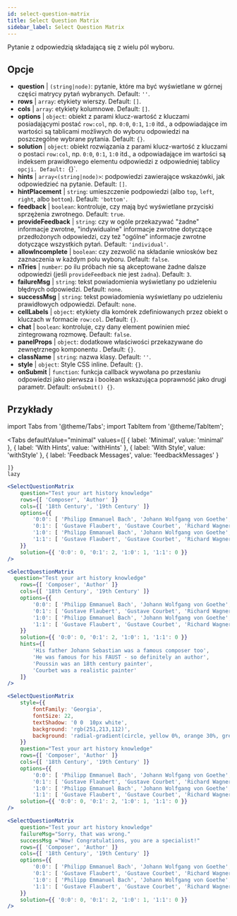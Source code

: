 ```yaml
---
id: select-question-matrix
title: Select Question Matrix
sidebar_label: Select Question Matrix
---
```


Pytanie z odpowiedzią składającą się z wielu pól wyboru.

## Opcje

* __question__ | `(string|node)`: pytanie, które ma być wyświetlane w górnej części matrycy pytań wybranych. Default: `''`.
* __rows__ | `array`: etykiety wierszy. Default: `[]`.
* __cols__ | `array`: etykiety kolumnowe. Default: `[]`.
* __options__ | `object`: obiekt z parami klucz-wartość z kluczami posiadającymi postać `row:col`, np. `0:0`, `0:1`, `1:0` itd., a odpowiadające im wartości są tablicami możliwych do wyboru odpowiedzi na poszczególne wybrane pytania. Default: `{}`.
* __solution__ | `object`: obiekt rozwiązania z parami klucz-wartość z kluczami o postaci `row:col`, np. `0:0`, `0:1`, `1:0` itd., a odpowiadające im wartości są indeksem prawidłowego elementu odpowiedzi z odpowiedniej tablicy `opcji. Default: `{}`.
* __hints__ | `array<(string|node)>`: podpowiedzi zawierające wskazówki, jak odpowiedzieć na pytanie. Default: `[]`.
* __hintPlacement__ | `string`: umieszczenie podpowiedzi (albo `top`, `left`, `right`, albo `bottom`). Default: `'bottom'`.
* __feedback__ | `boolean`: kontroluje, czy mają być wyświetlane przyciski sprzężenia zwrotnego. Default: `true`.
* __provideFeedback__ | `string`: czy w ogóle przekazywać "żadne" informacje zwrotne, "indywidualne" informacje zwrotne dotyczące przedłożonych odpowiedzi, czy też "ogólne" informacje zwrotne dotyczące wszystkich pytań. Default: `'individual'`.
* __allowIncomplete__ | `boolean`: czy zezwolić na składanie wniosków bez zaznaczenia w każdym polu wyboru. Default: `false`.
* __nTries__ | `number`: po ilu próbach nie są akceptowane żadne dalsze odpowiedzi (jeśli `provideFeedback` nie jest `żadna`). Default: `3`.
* __failureMsg__ | `string`: tekst powiadomienia wyświetlany po udzieleniu błędnych odpowiedzi. Default: `none`.
* __successMsg__ | `string`: tekst powiadomienia wyświetlany po udzieleniu prawidłowych odpowiedzi. Default: `none`.
* __cellLabels__ | `object`: etykiety dla komórek zdefiniowanych przez obiekt o kluczach w formacie `row:col`. Default: `{}`.
* __chat__ | `boolean`: kontroluje, czy dany element powinien mieć zintegrowaną rozmowę. Default: `false`.
* __panelProps__ | `object`: dodatkowe właściwości przekazywane do zewnętrznego komponentu <Panel /> . Default: `{}`.
* __className__ | `string`: nazwa klasy. Default: `''`.
* __style__ | `object`: Style CSS inline. Default: `{}`.
* __onSubmit__ | `function`: funkcja callback wywołana po przesłaniu odpowiedzi jako pierwsza i boolean wskazująca poprawność jako drugi parametr. Default: `onSubmit() {}`.


## Przykłady


import Tabs from '@theme/Tabs';
import TabItem from '@theme/TabItem';

<Tabs
    defaultValue="minimal"
    values={[
        { label: 'Minimal', value: 'minimal' },
        { label: 'With Hints', value: 'withHints' },
        { label: 'With Style', value: 'withStyle' },
        { label: 'Feedback Messages', value: 'feedbackMessages' }
        
    ]}
    lazy
>

<TabItem value="minimal">

```jsx live
<SelectQuestionMatrix
    question="Test your art history knowledge"
    rows={[ 'Composer', 'Author' ]} 
    cols={[ '18th Century', '19th Century' ]} 
    options={{ 
        '0:0': [ 'Philipp Emmanuel Bach', 'Johann Wolfgang von Goethe', 'Nicolas Poussin'], 
        '0:1': [ 'Gustave Flaubert', 'Gustave Courbet', 'Richard Wagner'] ,
        '1:0': [ 'Philipp Emmanuel Bach', 'Johann Wolfgang von Goethe', 'Nicolas Poussin'],
        '1:1': [ 'Gustave Flaubert', 'Gustave Courbet', 'Richard Wagner'] 
    }} 
    solution={{ '0:0': 0, '0:1': 2, '1:0': 1, '1:1': 0 }}
/>
```
</TabItem>

<TabItem value="withHints">

```jsx live
<SelectQuestionMatrix
  question="Test your art history knowledge"
    rows={[ 'Composer', 'Author' ]} 
    cols={[ '18th Century', '19th Century' ]} 
    options={{ 
        '0:0': [ 'Philipp Emmanuel Bach', 'Johann Wolfgang von Goethe', 'Nicolas Poussin'], 
        '0:1': [ 'Gustave Flaubert', 'Gustave Courbet', 'Richard Wagner'] ,
        '1:0': [ 'Philipp Emmanuel Bach', 'Johann Wolfgang von Goethe', 'Nicolas Poussin'],
        '1:1': [ 'Gustave Flaubert', 'Gustave Courbet', 'Richard Wagner'] 
    }} 
    solution={{ '0:0': 0, '0:1': 2, '1:0': 1, '1:1': 0 }}
    hints={[
        'His father Johann Sebastian was a famous composer too',
        'He was famous for his FAUST - so definitely an author',
        'Poussin was an 18th century painter',
        'Courbet was a realistic painter'
    ]}
/>
```
</TabItem>

<TabItem value="withStyle">

```jsx live
<SelectQuestionMatrix
    style={{ 
        fontFamily: 'Georgia',
        fontSize: 22, 
        textShadow: '0 0  10px white',
        background: 'rgb(251,213,112)',
        background: 'radial-gradient(circle, yellow 0%, orange 30%, green 100%)'
    }}
    question="Test your art history knowledge"
    rows={[ 'Composer', 'Author' ]} 
    cols={[ '18th Century', '19th Century' ]} 
    options={{ 
        '0:0': [ 'Philipp Emmanuel Bach', 'Johann Wolfgang von Goethe', 'Nicolas Poussin'], 
        '0:1': [ 'Gustave Flaubert', 'Gustave Courbet', 'Richard Wagner'] ,
        '1:0': [ 'Philipp Emmanuel Bach', 'Johann Wolfgang von Goethe', 'Nicolas Poussin'],
        '1:1': [ 'Gustave Flaubert', 'Gustave Courbet', 'Richard Wagner'] }} 
    solution={{ '0:0': 0, '0:1': 2, '1:0': 1, '1:1': 0 }}
/>
```
</TabItem>


<TabItem value="feedbackMessages">

```jsx live
<SelectQuestionMatrix
    question="Test your art history knowledge"
    failureMsg="Sorry, that was wrong." 
    successMsg ="Wow! Congratulations, you are a specialist!"
    rows={[ 'Composer', 'Author' ]} 
    cols={[ '18th Century', '19th Century' ]} 
    options={{ 
        '0:0': [ 'Philipp Emmanuel Bach', 'Johann Wolfgang von Goethe', 'Nicolas Poussin'], 
        '0:1': [ 'Gustave Flaubert', 'Gustave Courbet', 'Richard Wagner'] ,
        '1:0': [ 'Philipp Emmanuel Bach', 'Johann Wolfgang von Goethe', 'Nicolas Poussin'],
        '1:1': [ 'Gustave Flaubert', 'Gustave Courbet', 'Richard Wagner'] 
    }} 
    solution={{ '0:0': 0, '0:1': 2, '1:0': 1, '1:1': 0 }}
/>
```

</TabItem>

</Tabs>

